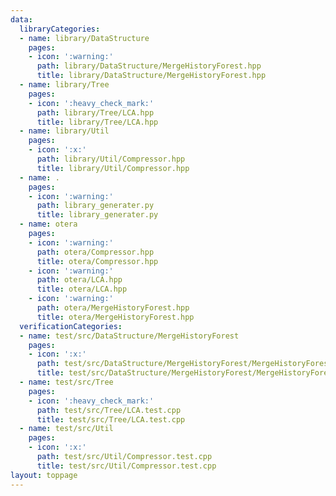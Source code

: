 ```yaml
---
data:
  libraryCategories:
  - name: library/DataStructure
    pages:
    - icon: ':warning:'
      path: library/DataStructure/MergeHistoryForest.hpp
      title: library/DataStructure/MergeHistoryForest.hpp
  - name: library/Tree
    pages:
    - icon: ':heavy_check_mark:'
      path: library/Tree/LCA.hpp
      title: library/Tree/LCA.hpp
  - name: library/Util
    pages:
    - icon: ':x:'
      path: library/Util/Compressor.hpp
      title: library/Util/Compressor.hpp
  - name: .
    pages:
    - icon: ':warning:'
      path: library_generater.py
      title: library_generater.py
  - name: otera
    pages:
    - icon: ':warning:'
      path: otera/Compressor.hpp
      title: otera/Compressor.hpp
    - icon: ':warning:'
      path: otera/LCA.hpp
      title: otera/LCA.hpp
    - icon: ':warning:'
      path: otera/MergeHistoryForest.hpp
      title: otera/MergeHistoryForest.hpp
  verificationCategories:
  - name: test/src/DataStructure/MergeHistoryForest
    pages:
    - icon: ':x:'
      path: test/src/DataStructure/MergeHistoryForest/MergeHistoryForest.test.cpp
      title: test/src/DataStructure/MergeHistoryForest/MergeHistoryForest.test.cpp
  - name: test/src/Tree
    pages:
    - icon: ':heavy_check_mark:'
      path: test/src/Tree/LCA.test.cpp
      title: test/src/Tree/LCA.test.cpp
  - name: test/src/Util
    pages:
    - icon: ':x:'
      path: test/src/Util/Compressor.test.cpp
      title: test/src/Util/Compressor.test.cpp
layout: toppage
---
```

